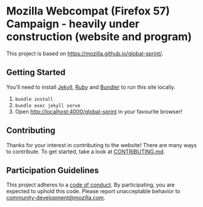 # Mozilla Webcompat (Firefox 57) Campaign - heavily under construction (website and program)

This project is based on https://mozilla.github.io/global-sprint/.

## Getting Started

You'll need to install [Jekyll](https://jekyllrb.com/), [Ruby](https://www.ruby-lang.org/en/) and [Bundler](http://bundler.io/) to run this site locally.

1. `bundle install`
2. `bundle exec jekyll serve`
3. Open [http://localhost:4000/global-sprint](http://localhost:4000/global-sprint) in your favourite browser!

## Contributing

Thanks for your interest in contributing to the website! There are many ways to contribute. To get started, take a look at [CONTRIBUTING.md](CONTRIBUTING.MD).

## Participation Guidelines

This project adheres to a [code of conduct](CODE_OF_CONDUCT.md). By participating, you are expected to uphold this code. Please report unacceptable behavior to community-development@mozilla.com.